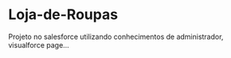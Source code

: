 # Loja-de-Roupas
Projeto no salesforce utilizando conhecimentos de administrador, visualforce page...
